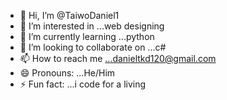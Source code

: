 - 👋 Hi, I’m @TaiwoDaniel1
- 👀 I’m interested in ...web designing
- 🌱 I’m currently learning ...python
- 💞️ I’m looking to collaborate on ...c#
- 📫 How to reach me ...danieltkd120@gmail.com
- 😄 Pronouns: ...He/Him
- ⚡ Fun fact: ...i code for a living

<!---
TaiwoDaniel1/TaiwoDaniel1 is a ✨ special ✨ repository because its `README.md` (this file) appears on your GitHub profile.
You can click the Preview link to take a look at your changes.
--->
